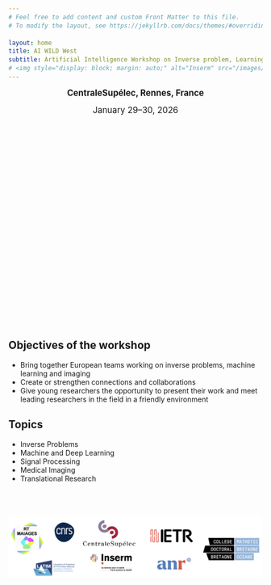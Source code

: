 ```yaml
---
# Feel free to add content and custom Front Matter to this file.
# To modify the layout, see https://jekyllrb.com/docs/themes/#overriding-theme-defaults

layout: home
title: AI WILD West 
subtitle: Artificial Intelligence Workshop on Inverse problem, Learning, Imaging & Data science in the West
# <img style="display: block; margin: auto;" alt="Inserm" src="/images/logos/inserm.png"> 
---
```

<p style="text-align: center;"> 
  <span style="font-size: larger;"><strong>CentraleSupélec, Rennes, France</strong></span>
</p>

<p style="text-align: center;">
  <span style="font-size: larger;">January 29–30, 2026</span>
</p>



<style>
.slideshow-container {
  max-width: 600px;
  height: 400px;
  position: relative;
  margin: auto;
  overflow: hidden;
}

.slide {
  position: absolute;
  width: 100%;
  height: 100%;
  opacity: 0;
  transition: opacity 1s ease-in-out;
}

.slide.active {
  opacity: 1;
  z-index: 1;
}

.slide img {
  width: 100%;
  height: 100%;
  object-fit: cover;
  border-radius: 10px;
}
</style>

<div class="slideshow-container">

  <div class="slide fade">
    <img src="/images/supelec1.jpg" alt="CentraleSupélec">
  </div>

  <div class="slide fade">
    <img src="/images/rennes8.jpg" alt="Place de la Mairie">
  </div>

  <div class="slide fade">
    <img src="/images/rennes3.jpg" alt="République">
  </div>

  <div class="slide fade">
    <img src="/images/rennes7.jpg" alt="Saint Anne">
  </div>

  <div class="slide fade">
    <img src="/images/rennes5.jpg" alt="Thabor ">
  </div>

  <div class="slide fade">
    <img src="/images/rennes4.jpg" alt="Rennes">
  </div>

  <div class="slide fade">
    <img src="/images/rennes6.jpg" alt="Mairie de Rennes">
  </div>

   <div class="slide fade">
    <img src="/images/rennes2.jpg" alt="Place du parlement de Bretagne">
  </div>


</div>

<script>
let slideIndex = 0;
const slides = document.querySelectorAll(".slide");

function showSlides() {
  slides.forEach((slide, i) => {
    slide.classList.remove("active");
  });

  slideIndex = (slideIndex + 1) % slides.length;
  slides[slideIndex].classList.add("active");
}

// Initialize first slide
slides[0].classList.add("active");

// Change every 6 seconds with fade
setInterval(showSlides, 6000);
</script>



<!--
<p style="text-align: center;">
<img title="a title" alt="Rennes" src="/images/supelec1.jpg">
</p>
-->



## Objectives of the workshop

- Bring together European teams working on inverse problems, machine learning and imaging
- Create or strengthen connections and collaborations 
- Give young researchers the opportunity to present their work and meet leading researchers in the field in a friendly environment

## Topics

- Inverse Problems
- Machine and Deep Learning
- Signal Processing
- Medical Imaging
- Translational Research


<br /> 
<br /> 
<br /> 







<center><img style="display: block; margin: auto;" alt="logos" src="/images/logos/logoUpdate.png"></center>








